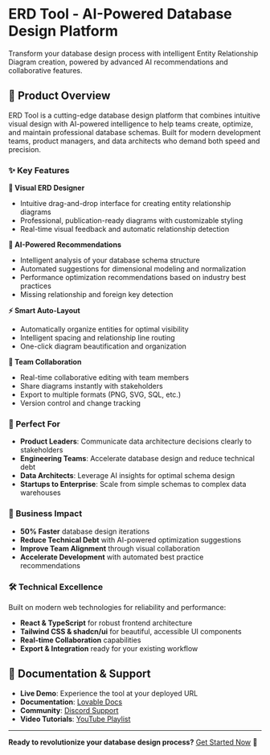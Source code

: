 
# ERD Tool - AI-Powered Database Design Platform

Transform your database design process with intelligent Entity Relationship Diagram creation, powered by advanced AI recommendations and collaborative features.

## 🚀 Product Overview

ERD Tool is a cutting-edge database design platform that combines intuitive visual design with AI-powered intelligence to help teams create, optimize, and maintain professional database schemas. Built for modern development teams, product managers, and data architects who demand both speed and precision.

### ✨ Key Features

**🎨 Visual ERD Designer**
- Intuitive drag-and-drop interface for creating entity relationship diagrams
- Professional, publication-ready diagrams with customizable styling
- Real-time visual feedback and automatic relationship detection

**🤖 AI-Powered Recommendations**
- Intelligent analysis of your database schema structure
- Automated suggestions for dimensional modeling and normalization
- Performance optimization recommendations based on industry best practices
- Missing relationship and foreign key detection

**⚡ Smart Auto-Layout**
- Automatically organize entities for optimal visibility
- Intelligent spacing and relationship line routing
- One-click diagram beautification and organization

**👥 Team Collaboration**
- Real-time collaborative editing with team members
- Share diagrams instantly with stakeholders
- Export to multiple formats (PNG, SVG, SQL, etc.)
- Version control and change tracking

### 🎯 Perfect For

- **Product Leaders**: Communicate data architecture decisions clearly to stakeholders
- **Engineering Teams**: Accelerate database design and reduce technical debt
- **Data Architects**: Leverage AI insights for optimal schema design
- **Startups to Enterprise**: Scale from simple schemas to complex data warehouses

### 💼 Business Impact

- **50% Faster** database design iterations
- **Reduce Technical Debt** with AI-powered optimization suggestions
- **Improve Team Alignment** through visual collaboration
- **Accelerate Development** with automated best practice recommendations

### 🛠 Technical Excellence

Built on modern web technologies for reliability and performance:
- **React & TypeScript** for robust frontend architecture
- **Tailwind CSS & shadcn/ui** for beautiful, accessible UI components
- **Real-time Collaboration** capabilities
- **Export & Integration** ready for your existing workflow



## 📖 Documentation & Support

- **Live Demo**: Experience the tool at your deployed URL
- **Documentation**: [Lovable Docs](https://docs.lovable.dev/)
- **Community**: [Discord Support](https://discord.com/channels/1119885301872070706/1280461670979993613)
- **Video Tutorials**: [YouTube Playlist](https://www.youtube.com/watch?v=9KHLTZaJcR8&list=PLbVHz4urQBZkJiAWdG8HWoJTdgEysigIO)

---

**Ready to revolutionize your database design process?** [Get Started Now](https://lovable.dev/projects/68a93092-bae6-42f6-9ac5-6b07d2bf54a7) 🚀
